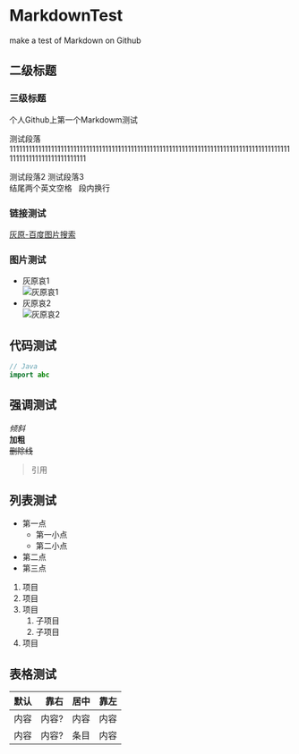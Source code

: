 # MarkdownTest
make a test of Markdown on Github
## 二级标题
### 三级标题
个人Github上第一个Markdowm测试


测试段落1111111111111111111111111111111111111111111111111111111111111111111111111111111111111111111111111111111111111111

测试段落2
测试段落3  
结尾两个英文空格  
段内换行

### 链接测试
[灰原-百度图片搜索](https://image.baidu.com/search/index?tn=baiduimage&ct=201326592&lm=-1&cl=2&ie=gbk&word=%BB%D2%D4%AD&fr=ala&ala=1&alatpl=adress&pos=0&hs=2&xthttps=111111)

### 图片测试
* 灰原哀1  
![灰原哀1](https://timgsa.baidu.com/timg?image&quality=80&size=b9999_10000&sec=1517325893946&di=36fed6112df2d8e14f5202f6c0276a05&imgtype=0&src=http%3A%2F%2Fi0.hdslb.com%2Fbfs%2Farchive%2Fbe7e9a18f202520a10a2d3e63777649a143496d4.png)
* 灰原哀2  
![灰原哀2](https://timgsa.baidu.com/timg?image&quality=80&size=b9999_10000&sec=1517325893947&di=933c9467bfb8c971ba6a99a87e4f50b7&imgtype=0&src=http%3A%2F%2Fimg5.duitang.com%2Fuploads%2Fitem%2F201606%2F10%2F20160610220517_ZuR2y.jpeg)
## 代码测试
```java
// Java
import abc
```

## 强调测试
*倾斜*  
**加粗**  
~~删除线~~  
>引用  

## 列表测试
* 第一点
   * 第一小点
   * 第二小点
* 第二点
* 第三点

1. 项目
2. 项目
3. 项目
    1. 子项目
    2. 子项目
4. 项目
## 表格测试
| 默认  |   靠右 |  居中  | 靠左   |
| ---- |  ---: | :--:  | :---  |
| 内容  |   内容?  |  内容  | 内容   |
| 内容  |   内容?  |  条目  | 内容   |
